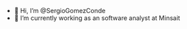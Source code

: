 - 👋 Hi, I’m @SergioGomezConde
- 💼 I’m currently working as an software analyst at Minsait

<!---
SerchRV/SerchRV is a ✨ special ✨ repository because its `README.md` (this file) appears on your GitHub profile.
You can click the Preview link to take a look at your changes.
--->
